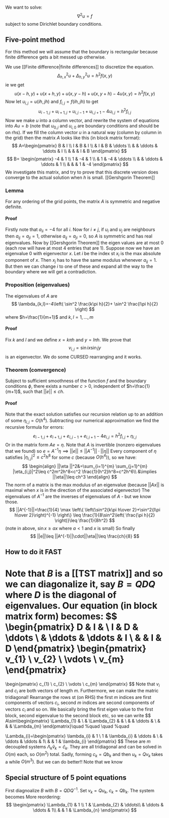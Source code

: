 We want to solve:
$$
\nabla^2u = f
$$
subject to some Dirichlet boundary conditions. 
## Five-point method
For this method we will assume that the boundary is rectangular because finite difference gets a bit messed up otherwise.

We use [[Finite difference|finite differences]] to discretize the equation. 
$$
\Delta_{h,x}^2u+\Delta_{h,y}^2u=h^2f(x,y)
$$
ie we get
$$
u(x-h,y)+u(x+h,y)+u(x,y-h)+u(x,y+h)-4u(x,y)=h^2f(x,y)
$$
Now let $u_{i,j}=u(ih,jh)$ and $f_{i,j}=f(ih,jh)$ to get
$$
u_{i-1,j}+u_{i+1,j}+u_{i,j-1}+u_{i,j+1}-4u_{i,j}=h^2f_{i,j}
$$
Now we make $u$ into a column vector, and rewrite the system of equations into $Au=b$ (note that $u_{0,j}$ and $u_{i,0}$ are boundary conditions and should be on rhs). If we fill the column vector $u$ in a natural way (column by column in the grid) then the matrix $A$ looks like this (in block matrix format):
$$
A=\begin{pmatrix} 
B & I  \\
I & B & I \\
 & I & B & \ddots  \\
 &  & \ddots & \ddots & I  \\
& & & I & B
\end{pmatrix}
$$
$$
B=
\begin{pmatrix}
-4 & 1  \\
1 & -4 & 1 \\
 & 1 & -4 & \ddots \\
& & \ddots & \ddots & 1 \\
& & & 1 & -4
\end{pmatrix}
$$
We investigate this matrix, and try to prove that this discrete version does converge to the actual solution when $h$ is small.
[[Gershgorin Theorem]]
### Lemma
For any ordering of the grid points, the matrix $A$ is symmetric and negative definite.
#### Proof
Firstly note that $a_{ii}=-4$ for all $i$.
Now for $i\neq j$, if $u_{i}$ and $u_{j}$ are neighbours then $a_{ij}=a_{ji}=1$, otherwise $a_{ij}=a_{ji}=0$, so $A$ is symmetric and has real eigenvalues.
Now by [[Gershgorin Theorem]] the eigen values are at most $0$ (each row will have at most 4 entries that are $1$). Suppose now we have an eigenvalue 0 with eigenvector $x$. Let $i$ be the index st $x_i$ is the max absolute component of $x$. Then $x_j$ has to have the same modulus whenever $a_{ij}=1$. But then we can change $i$ to one of these and expand all the way to the boundary where we will get a contradiction.

### Proposition (eigenvalues)
The eigenvalues of $A$ are 
$$
\lambda_{k,l}=-4\left( \sin^2 \frac{k\pi h}{2}+ \sin^2 \frac{l\pi h}{2} \right)
$$
where $h=\frac{1}{m+1}$ and $k,l=1,\dots,m$

#### Proof
Fix $k$ and $l$ and we define $x=k\pi h$ and $y=l\pi h$. We prove that $$
v_{i,j}=\sin ix \sin jy
$$ is an eigenvector. We do some CURSED rearranging and it works.


### Theorem (convergence)
Subject to sufficient smoothness of the function $f$ and the boundary conditions $\phi$, there exists a number $c>0$, independent of $h=\frac{1}{m+1}$, such that $||e||\leq ch$.
#### Proof
Note that the exact solution satisfies our recursion relation up to an addition of some $\eta_{i,j}=O(h^{4})$. Subtracting our numerical approximation we find the recursive formula for errors:
$$
e_{i-1,j}+e_{i+1,j}+e_{i,j-1}+e_{i,j+1}-4e_{i,j}=h^2f_{i,j}+\eta_{i,j}
$$
Or in the matrix form $Ae=\eta$. Note that $A$ is invertible (nonzero eigenvalues that we found) so $e=A^{-1}\eta\implies ||e||\leq ||A^{-1}||\cdot||\eta||$
Every component of $\eta$ satisfies $|\eta_{i,j}|^2\leq c^2h^8$ for some $c$ (because $O(h^4)$), so we have:
$$
\begin{align}
||\eta ||^2&=\sum_{i=1}^{m} \sum_{j=1}^{m} |\eta_{i,j}|^2\leq c^2m^2h^8<c^2 \frac{1}{h^2}h^8=c^2h^6\\
&\implies ||\eta||\leq ch^3
\end{align}
$$
The norm of a matrix is the max modulus of an eigenvalue (because $||Ax||$ is maximal when $x$ is in the direction of the associated eigenvector)
The eigenvalues of $A^{-1}$ are the inverses of eigenvalues of $A$ - but we know those. 
$$
||A^{-1}||=\frac{1}{4} \max \left\{ \left(\sin^2{k\pi h\over 2}+\sin^2{l\pi h\over 2}\right)^{-1} \right\} \leq \frac{1}{8\sin^2\left( \frac{\pi h}{2} \right)}\leq \frac{1}{8h^2}
$$
(note in above, $\sin x\geq ax$ where $a<1$ and $x$ is small)
So finally 
$$
||e||\leq ||A^{-1}||\cdot||\eta||\leq \frac{ch}{8}
$$
## How to do it FAST
Note that $B$ is a [[TST matrix]] and so we can diagonalize it, say $B=QDQ$ where $D$ is the diagonal of eigenvalues. Our equation (in block matrix form) becomes:
$$
\begin{pmatrix}
D & I &  \\
I & D & \ddots \\
 & \ddots  & \ddots & I \\
 &  & I & D
\end{pmatrix}
\begin{pmatrix}
v_{1} \\
v_{2} \\
\vdots \\
v_{m}
\end{pmatrix}
=
\begin{pmatrix}
c_{1} \\
c_{2} \\
\vdots \\
c_{m}
\end{pmatrix}
$$
Note that $v_{i}$ and $c_{i}$ are both vectors of length $m$.
Furthermore, we can make the matric tridiagonal! Rearrange the rows st (on RHS) the first $m$ indices are first components of vectors $c_{i}$, second $m$ indices are second components of vectors $c_{i}$ and so on. We basically bring the first eigen value to the first block, second eigenvalue to the second block etc, so we can write
$$
A\sim\begin{pmatrix}
\Lambda_{1} &   \\
 & \Lambda_{2} &   &  \\
 &  & \ddots &  \\
 &  &  & \Lambda_{m}
\end{pmatrix}\quad %quad
\quad %quad

\Lambda_{i}=\begin{pmatrix}
\lambda_{i} & 1 \\
1 & \lambda_{i} & \ddots &  \\
 & \ddots & \ddots  & 1\\
 &  & 1 & \lambda_{i}
\end{pmatrix}
$$
These are $m$ decoupled systems $\Lambda_{k}\hat{v}_{k}=\hat{c}_{k}$. They are all tridiagonal and can be solved in $O(m)$ each, so $O(m^2)$ total. Sadly, forming $c_{k}=Qb_{k}$ and then $u_{k}=Qv_{k}$ takes a while $O(m^{3})$. 
But we can do better!! Note that we know 
## Special structure of 5 point equations
First diagnoalize $B$ with $B=QDQ^{-1}$.
Set $v_{k}=Qu_{k}$, $c_{k}=Qb_{k}$. The system becomes
More reordering:
$$
\begin{pmatrix}
\Lambda_{1} & 1 \\
1 & \Lambda_{2} &  \ddots\\
 & \ddots & \ddots  & 1\\
 &  & 1 & \Lambda_{n}
\end{pmatrix}
$$
 